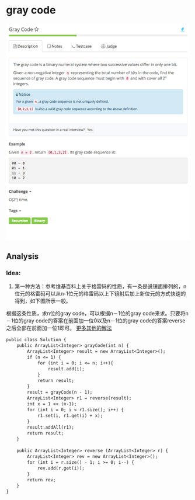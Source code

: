 # gray code

![](../../../../../.gitbook/assets/screen-shot-2017-08-29-at-11.01.18-am.png)

## Analysis

### Idea:

1. 第一种方法：参考维基百科上关于格雷码的性质，有一条是说镜面排列的，n位元的格雷码可以从n-1位元的格雷码以上下镜射后加上新位元的方式快速的得到，如下图所示一般。

根据这条性质，求n位的gray code，可以根据n－1位的gray code来求。只要将n－1位的gray code的答案在前面加一位0以及n－1位的gray code的答案reverse之后全部在前面加一位1即可。 [更多其他的解法](http://www.cnblogs.com/grandyang/p/4315649.html)

```text
public class Solution {
    public ArrayList<Integer> grayCode(int n) {
        ArrayList<Integer> result = new ArrayList<Integer>();
        if (n <= 1) {
            for (int i = 0; i <= n; i++){
                result.add(i);
            }
            return result;
        }
        result = grayCode(n - 1);
        ArrayList<Integer> r1 = reverse(result);
        int x = 1 << (n-1);
        for (int i = 0; i < r1.size(); i++) {
            r1.set(i, r1.get(i) + x);
        }
        result.addAll(r1);
        return result;
    }

    public ArrayList<Integer> reverse (ArrayList<Integer> r) {
        ArrayList<Integer> rev = new ArrayList<Integer>();
        for (int i = r.size() - 1; i >= 0; i--) {
            rev.add(r.get(i));
        }
        return rev;
    }
}
```

